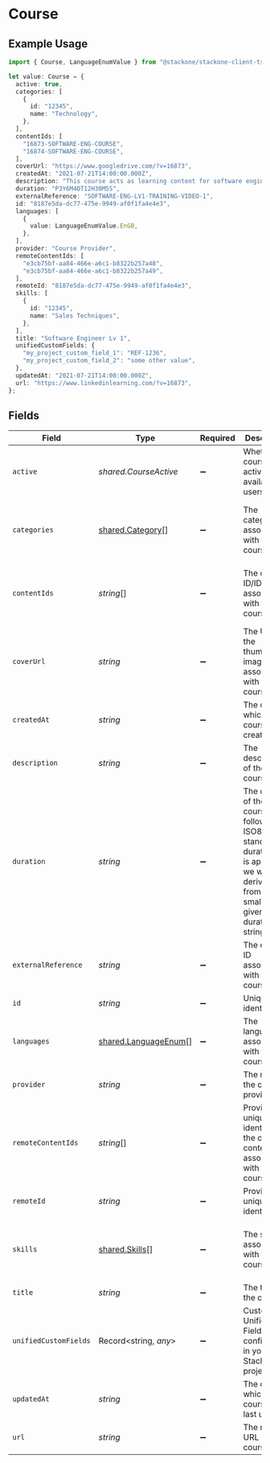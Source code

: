 # Course

## Example Usage

```typescript
import { Course, LanguageEnumValue } from "@stackone/stackone-client-ts/sdk/models/shared";

let value: Course = {
  active: true,
  categories: [
    {
      id: "12345",
      name: "Technology",
    },
  ],
  contentIds: [
    "16873-SOFTWARE-ENG-COURSE",
    "16874-SOFTWARE-ENG-COURSE",
  ],
  coverUrl: "https://www.googledrive.com/?v=16873",
  createdAt: "2021-07-21T14:00:00.000Z",
  description: "This course acts as learning content for software engineers.",
  duration: "P3Y6M4DT12H30M5S",
  externalReference: "SOFTWARE-ENG-LV1-TRAINING-VIDEO-1",
  id: "8187e5da-dc77-475e-9949-af0f1fa4e4e3",
  languages: [
    {
      value: LanguageEnumValue.EnGB,
    },
  ],
  provider: "Course Provider",
  remoteContentIds: [
    "e3cb75bf-aa84-466e-a6c1-b8322b257a48",
    "e3cb75bf-aa84-466e-a6c1-b8322b257a49",
  ],
  remoteId: "8187e5da-dc77-475e-9949-af0f1fa4e4e3",
  skills: [
    {
      id: "12345",
      name: "Sales Techniques",
    },
  ],
  title: "Software Engineer Lv 1",
  unifiedCustomFields: {
    "my_project_custom_field_1": "REF-1236",
    "my_project_custom_field_2": "some other value",
  },
  updatedAt: "2021-07-21T14:00:00.000Z",
  url: "https://www.linkedinlearning.com/?v=16873",
};
```

## Fields

| Field                                                                                                                                                             | Type                                                                                                                                                              | Required                                                                                                                                                          | Description                                                                                                                                                       | Example                                                                                                                                                           |
| ----------------------------------------------------------------------------------------------------------------------------------------------------------------- | ----------------------------------------------------------------------------------------------------------------------------------------------------------------- | ----------------------------------------------------------------------------------------------------------------------------------------------------------------- | ----------------------------------------------------------------------------------------------------------------------------------------------------------------- | ----------------------------------------------------------------------------------------------------------------------------------------------------------------- |
| `active`                                                                                                                                                          | *shared.CourseActive*                                                                                                                                             | :heavy_minus_sign:                                                                                                                                                | Whether the course is active and available for users.                                                                                                             | true                                                                                                                                                              |
| `categories`                                                                                                                                                      | [shared.Category](../../../sdk/models/shared/category.md)[]                                                                                                       | :heavy_minus_sign:                                                                                                                                                | The categories associated with this course                                                                                                                        | [<br/>{<br/>"id": "12345",<br/>"name": "Technology"<br/>}<br/>]                                                                                                   |
| `contentIds`                                                                                                                                                      | *string*[]                                                                                                                                                        | :heavy_minus_sign:                                                                                                                                                | The child ID/IDs associated with this course                                                                                                                      | [<br/>"16873-SOFTWARE-ENG-COURSE",<br/>"16874-SOFTWARE-ENG-COURSE"<br/>]                                                                                          |
| `coverUrl`                                                                                                                                                        | *string*                                                                                                                                                          | :heavy_minus_sign:                                                                                                                                                | The URL of the thumbnail image associated with the course.                                                                                                        | https://www.googledrive.com/?v=16873                                                                                                                              |
| `createdAt`                                                                                                                                                       | *string*                                                                                                                                                          | :heavy_minus_sign:                                                                                                                                                | The date on which the course was created.                                                                                                                         | 2021-07-21T14:00:00.000Z                                                                                                                                          |
| `description`                                                                                                                                                     | *string*                                                                                                                                                          | :heavy_minus_sign:                                                                                                                                                | The description of the course                                                                                                                                     | This course acts as learning content for software engineers.                                                                                                      |
| `duration`                                                                                                                                                        | *string*                                                                                                                                                          | :heavy_minus_sign:                                                                                                                                                | The duration of the course following the ISO8601 standard. If duration_unit is applicable we will derive this from the smallest unit given in the duration string | P3Y6M4DT12H30M5S                                                                                                                                                  |
| `externalReference`                                                                                                                                               | *string*                                                                                                                                                          | :heavy_minus_sign:                                                                                                                                                | The external ID associated with this course                                                                                                                       | SOFTWARE-ENG-LV1-TRAINING-VIDEO-1                                                                                                                                 |
| `id`                                                                                                                                                              | *string*                                                                                                                                                          | :heavy_minus_sign:                                                                                                                                                | Unique identifier                                                                                                                                                 | 8187e5da-dc77-475e-9949-af0f1fa4e4e3                                                                                                                              |
| `languages`                                                                                                                                                       | [shared.LanguageEnum](../../../sdk/models/shared/languageenum.md)[]                                                                                               | :heavy_minus_sign:                                                                                                                                                | The languages associated with this course                                                                                                                         |                                                                                                                                                                   |
| `provider`                                                                                                                                                        | *string*                                                                                                                                                          | :heavy_minus_sign:                                                                                                                                                | The name of the course provider                                                                                                                                   | Course Provider                                                                                                                                                   |
| `remoteContentIds`                                                                                                                                                | *string*[]                                                                                                                                                        | :heavy_minus_sign:                                                                                                                                                | Provider's unique identifier of the child content IDs associated with this course                                                                                 | [<br/>"e3cb75bf-aa84-466e-a6c1-b8322b257a48",<br/>"e3cb75bf-aa84-466e-a6c1-b8322b257a49"<br/>]                                                                    |
| `remoteId`                                                                                                                                                        | *string*                                                                                                                                                          | :heavy_minus_sign:                                                                                                                                                | Provider's unique identifier                                                                                                                                      | 8187e5da-dc77-475e-9949-af0f1fa4e4e3                                                                                                                              |
| `skills`                                                                                                                                                          | [shared.Skills](../../../sdk/models/shared/skills.md)[]                                                                                                           | :heavy_minus_sign:                                                                                                                                                | The skills associated with this course                                                                                                                            | [<br/>{<br/>"id": "12345",<br/>"name": "Sales Techniques"<br/>}<br/>]                                                                                             |
| `title`                                                                                                                                                           | *string*                                                                                                                                                          | :heavy_minus_sign:                                                                                                                                                | The title of the course                                                                                                                                           | Software Engineer Lv 1                                                                                                                                            |
| `unifiedCustomFields`                                                                                                                                             | Record<string, *any*>                                                                                                                                             | :heavy_minus_sign:                                                                                                                                                | Custom Unified Fields configured in your StackOne project                                                                                                         | {<br/>"my_project_custom_field_1": "REF-1236",<br/>"my_project_custom_field_2": "some other value"<br/>}                                                          |
| `updatedAt`                                                                                                                                                       | *string*                                                                                                                                                          | :heavy_minus_sign:                                                                                                                                                | The date on which the course was last updated.                                                                                                                    | 2021-07-21T14:00:00.000Z                                                                                                                                          |
| `url`                                                                                                                                                             | *string*                                                                                                                                                          | :heavy_minus_sign:                                                                                                                                                | The redirect URL of the course.                                                                                                                                   | https://www.linkedinlearning.com/?v=16873                                                                                                                         |